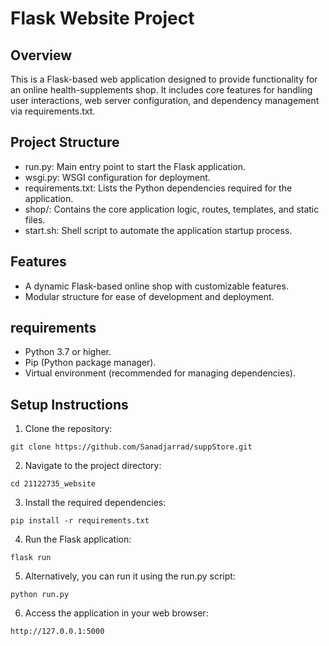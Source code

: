 # Flask Website Project

## Overview

This is a Flask-based web application designed to provide functionality for an online health-supplements shop. It includes core features for handling user interactions, web server configuration, and dependency management via requirements.txt.

## Project Structure

- run.py: Main entry point to start the Flask application.
- wsgi.py: WSGI configuration for deployment.
- requirements.txt: Lists the Python dependencies required for the application.
- shop/: Contains the core application logic, routes, templates, and static files.
- start.sh: Shell script to automate the application startup process.


## Features

- A dynamic Flask-based online shop with customizable features.
- Modular structure for ease of development and deployment.

## requirements

- Python 3.7 or higher.
- Pip (Python package manager).
- Virtual environment (recommended for managing dependencies).

## Setup Instructions

1. Clone the repository:
```
git clone https://github.com/Sanadjarrad/suppStore.git
```
2. Navigate to the project directory:
```
cd 21122735_website
```
3. Install the required dependencies:
```
pip install -r requirements.txt
```
4. Run the Flask application:
```
flask run
```
5. Alternatively, you can run it using the run.py script:
```
python run.py
```
6. Access the application in your web browser:
```
http://127.0.0.1:5000
```
